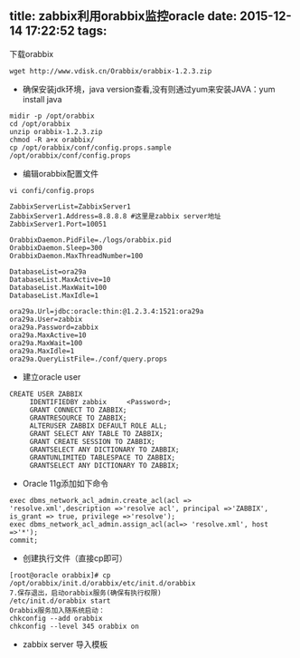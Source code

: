 title: zabbix利用orabbix监控oracle
date: 2015-12-14 17:22:52
tags:
---
下载orabbix

```
wget http://www.vdisk.cn/Orabbix/orabbix-1.2.3.zip
```

* 确保安装jdk环境，java version查看,没有则通过yum来安装JAVA：yum install java

```
midir -p /opt/orabbix
cd /opt/orabbix
unzip orabbix-1.2.3.zip
chmod -R a+x orabbix/
cp /opt/orabbix/conf/config.props.sample /opt/orabbix/conf/config.props

```
* 编辑orabbix配置文件

```
vi confi/config.props

ZabbixServerList=ZabbixServer1
ZabbixServer1.Address=8.8.8.8 #这里是zabbix server地址
ZabbixServer1.Port=10051

OrabbixDaemon.PidFile=./logs/orabbix.pid
OrabbixDaemon.Sleep=300
OrabbixDaemon.MaxThreadNumber=100

DatabaseList=ora29a
DatabaseList.MaxActive=10
DatabaseList.MaxWait=100
DatabaseList.MaxIdle=1

ora29a.Url=jdbc:oracle:thin:@1.2.3.4:1521:ora29a
ora29a.User=zabbix
ora29a.Password=zabbix
ora29a.MaxActive=10
ora29a.MaxWait=100
ora29a.MaxIdle=1
ora29a.QueryListFile=./conf/query.props

```

* 建立oracle user

```
CREATE USER ZABBIX
     IDENTIFIEDBY zabbix     <Password>;
     GRANT CONNECT TO ZABBIX;
     GRANTRESOURCE TO ZABBIX;
     ALTERUSER ZABBIX DEFAULT ROLE ALL;
     GRANT SELECT ANY TABLE TO ZABBIX;
     GRANT CREATE SESSION TO ZABBIX;
     GRANTSELECT ANY DICTIONARY TO ZABBIX;
     GRANTUNLIMITED TABLESPACE TO ZABBIX;
     GRANTSELECT ANY DICTIONARY TO ZABBIX;
```

* Oracle 11g添加如下命令

```
exec dbms_network_acl_admin.create_acl(acl => 'resolve.xml',description =>'resolve acl', principal =>'ZABBIX', is_grant => true, privilege =>'resolve');
exec dbms_network_acl_admin.assign_acl(acl=> 'resolve.xml', host =>'*');
commit;
```

* 创建执行文件（直接cp即可）

```
[root@oracle orabbix]# cp /opt/orabbix/init.d/orabbix/etc/init.d/orabbix
7.保存退出，启动orabbix服务(确保有执行权限)
/etc/init.d/orabbix start
Orabbix服务加入随系统启动：
chkconfig --add orabbix
chkconfig --level 345 orabbix on
```
* zabbix server 导入模板


